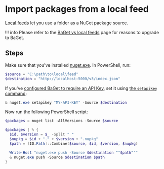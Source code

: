 # Import packages from a local feed

[Local feeds](https://docs.microsoft.com/en-us/nuget/hosting-packages/local-feeds) let you use a folder as a NuGet package source.

!!! info
    Please refer to the [BaGet vs local feeds](../vs/local-feeds.md) page for reasons to upgrade to BaGet.

## Steps

Make sure that you've installed [nuget.exe](https://www.nuget.org/downloads). In PowerShell, run:

```ps1
$source = "C:\path\to\local\feed"
$destination = "http://localhost:5000/v3/index.json"
```

If you've [configured BaGet to require an API Key](https://loic-sharma.github.io/BaGet/configuration/#requiring-an-api-key), set it using [the `setapikey` command](https://docs.microsoft.com/en-us/nuget/reference/cli-reference/cli-ref-setapikey):

```ps1
& nuget.exe setapikey "MY-API-KEY" -Source $destination
```

Now run the following PowerShell script:

```ps1
$packages = nuget list -AllVersions -Source $source

$packages | % {
  $id, $version = $_ -Split " "
  $nupkg = $id + "." + $version + ".nupkg"
  $path = [IO.Path]::Combine($source, $id, $version, $nupkg)

  Write-Host "nuget.exe push -Source $destination ""$path"""
  & nuget.exe push -Source $destination $path
}
```
